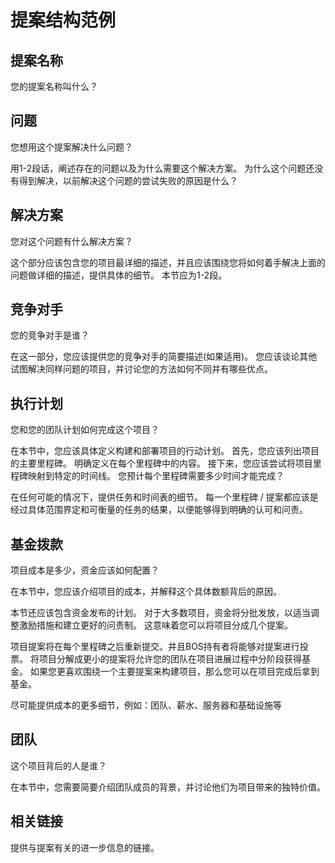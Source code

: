 # 提案结构范例

## 提案名称

您的提案名称叫什么？

## 问题

您想用这个提案解决什么问题？

用1-2段话，阐述存在的问题以及为什么需要这个解决方案。 为什么这个问题还没有得到解决，以前解决这个问题的尝试失败的原因是什么？


## 解决方案

您对这个问题有什么解决方案？

这个部分应该包含您的项目最详细的描述，并且应该围绕您将如何着手解决上面的问题做详细的描述，提供具体的细节。 本节应为1-2段。


## 竞争对手

您的竞争对手是谁？

在这一部分，您应该提供您的竞争对手的简要描述(如果适用)。 您应该谈论其他试图解决同样问题的项目，并讨论您的方法如何不同并有哪些优点。



## 执行计划

您和您的团队计划如何完成这个项目？

在本节中，您应该具体定义构建和部署项目的行动计划。 首先，您应该列出项目的主要里程碑。 明确定义在每个里程碑中的内容。 接下来，您应该尝试将项目里程碑映射到特定的时间线。 您预计每个里程碑需要多少时间才能完成？

在任何可能的情况下，提供任务和时间表的细节。 每一个里程碑 / 提案都应该是经过具体范围界定和可衡量的任务的结果，以便能够得到明确的认可和问责。


## 基金拨款

项目成本是多少，资金应该如何配置？

在本节中，您应该介绍项目的成本，并解释这个具体数额背后的原因。

本节还应该包含资金发布的计划。 对于大多数项目，资金将分批发放，以适当调整激励措施和建立更好的问责制。 这意味着您可以将项目分成几个提案。

项目提案将在每个里程碑之后重新提交。并且BOS持有者将能够对提案进行投票。 将项目分解成更小的提案将允许您的团队在项目进展过程中分阶段获得基金。 如果您更喜欢围绕一个主要提案来构建项目，那么您可以在项目完成后拿到基金。

尽可能提供成本的更多细节，例如：团队、薪水、服务器和基础设施等


## 团队

这个项目背后的人是谁？

在本节中，您需要简要介绍团队成员的背景，并讨论他们为项目带来的独特价值。


## 相关链接

提供与提案有关的进一步信息的链接。
